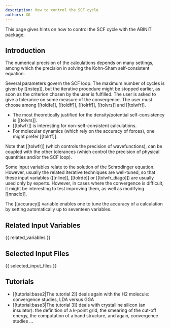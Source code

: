```yaml
---
description: How to control the SCF cycle
authors: XG
---
```

<!--- This is the source file for this topics. Can be edited. -->

This page gives hints on how to control the SCF cycle with the ABINIT package.

## Introduction

The numerical precision of the calculations depends on many settings, among
which the precision in solving the Kohn-Sham self-consistent equation.

Several parameters govern the SCF loop. The maximum number of cycles is given
by [[nstep]], but the iterative procedure might be stopped earlier, as soon as
the criterion chosen by the user is fulfilled. The user is asked to give a
tolerance on some measure of the convergence. The user must choose among
[[toldfe]], [[toldff]], [[tolrff]], [[tolvrs]] and [[tolwfr]].

  * The most theoretically justified for the density/potential self-consistency is [[tolvrs]].
  * [[tolwfr]] is interesting for non-self-consistent calculations.
  * For molecular dynamics (which rely on the accuracy of forces), one might prefer [[tolrff]].

Note that [[tolwfr]] (which controls the precision of wavefunctions), can be coupled with the other tolerances (which control the precision of physical quantities and/or the SCF loop).

Some input variables relate to the solution of the Schrodinger equation.
However, usually the related iterative techniques are well-tuned, so that
these input variables ([[nline]], [[tolrde]] or [[tolwfr_diago]]) are usually used only by
experts. However, in cases where the convergence is difficult, it might be
interesting to test improving them, as well as modifying [[nnsclo]].

The [[accuracy]] variable enables one to tune the accuracy of a calculation by
setting automatically up to seventeen variables.


## Related Input Variables

{{ related_variables }}

## Selected Input Files

{{ selected_input_files }}

## Tutorials

* [[tutorial:base2|The tutorial 2]] deals again with the H2 molecule: convergence studies, LDA versus GGA 
* [[tutorial:base3|The tutorial 3]] deals with crystalline silicon (an insulator): the definition of a k-point grid, the smearing of the cut-off energy, the computation of a band structure, and again, convergence studies ...


